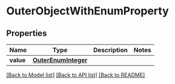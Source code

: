 # OuterObjectWithEnumProperty


## Properties
Name | Type | Description | Notes
------------ | ------------- | ------------- | -------------
**value** | [**OuterEnumInteger**](OuterEnumInteger.md) |  | 

[[Back to Model list]](../README.md#documentation-for-models) [[Back to API list]](../README.md#documentation-for-api-endpoints) [[Back to README]](../README.md)


